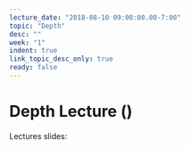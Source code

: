 ```yaml
---
lecture_date: "2018-08-10 09:00:00.00-7:00"
topic: "Depth"
desc: ""
week: "1"
indent: true
link_topic_desc_only: true
ready: false
---
```



# Depth Lecture ()

Lectures slides:

